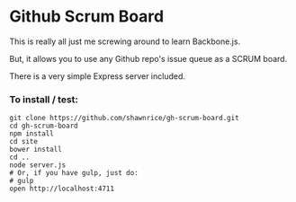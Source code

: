 # Github Scrum Board

This is really all just me screwing around to learn Backbone.js.

But, it allows you to use any Github repo's issue queue as a SCRUM board.

There is a very simple Express server included.

### To install / test:

```shell
git clone https://github.com/shawnrice/gh-scrum-board.git
cd gh-scrum-board
npm install
cd site
bower install
cd ..
node server.js
# Or, if you have gulp, just do:
# gulp
open http://localhost:4711
```